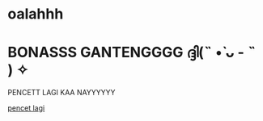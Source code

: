 # oalahhh
<!DOCTYPE html>
<html>
<head>
	<meta charset="utf-8">
	<meta name="viewport" content="width=device-width, initial-scale=1">
	<title>BONASSS GANTENGG</title>
</head>
<body>
	<h1>BONASSS GANTENGGGG ദ്ദി(˵ •̀ ᴗ - ˵ ) ✧</h1>
	<p>PENCETT LAGI KAA NAYYYYYY</p>
	<a href="badak2.html">pencet lagi</a>
</body>
</html>
